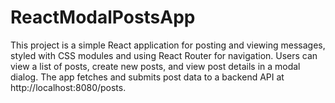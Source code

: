 # ReactModalPostsApp
This project is a simple React application for posting and viewing messages, styled with CSS modules and using React Router for navigation. Users can view a list of posts, create new posts, and view post details in a modal dialog. The app fetches and submits post data to a backend API at http://localhost:8080/posts. 
